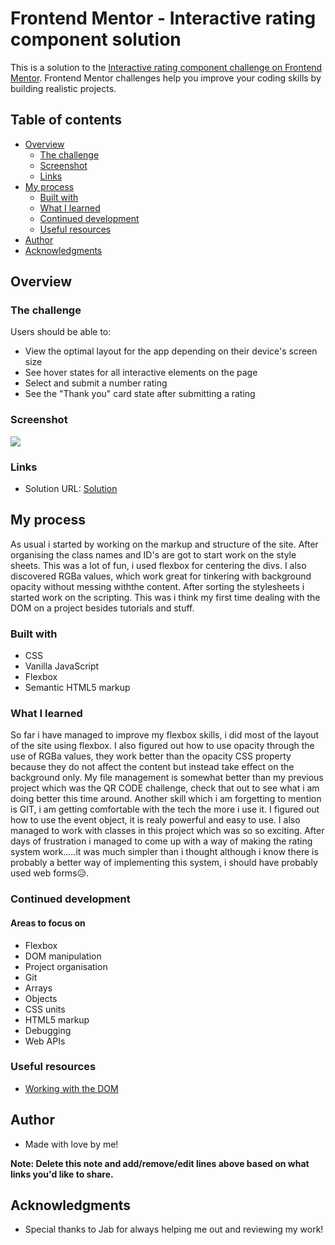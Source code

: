 # Frontend Mentor - Interactive rating component solution

This is a solution to the [Interactive rating component challenge on Frontend Mentor](https://www.frontendmentor.io/challenges/interactive-rating-component-koxpeBUmI). Frontend Mentor challenges help you improve your coding skills by building realistic projects. 

## Table of contents

- [Overview](#overview)
  - [The challenge](#the-challenge)
  - [Screenshot](#screenshot)
  - [Links](#links)
- [My process](#my-process)
  - [Built with](#built-with)
  - [What I learned](#what-i-learned)
  - [Continued development](#continued-development)
  - [Useful resources](#useful-resources)
- [Author](#author)
- [Acknowledgments](#acknowledgments)

## Overview

### The challenge

Users should be able to:

- View the optimal layout for the app depending on their device's screen size
- See hover states for all interactive elements on the page
- Select and submit a number rating
- See the "Thank you" card state after submitting a rating

### Screenshot

![](./screenshot.jpg)

### Links

- Solution URL: [Solution](https://tadiwaryan.github.io/interactive-rating-component-main/)


## My process

As usual i started by working on the markup and structure of the site. After organising the class names and ID's are got to start work on the style sheets. This was a lot of fun, i used flexbox for centering the divs. I also discovered RGBa values, which work great for tinkering with background opacity without messing withthe content. After sorting the stylesheets i started work on the scripting. This was i think my first time dealing with the DOM on a project besides tutorials and stuff.

### Built with

- CSS
- Vanilla JavaScript
- Flexbox
- Semantic HTML5 markup

### What I learned
 
So far i have managed to improve my flexbox skills, i did most of the layout of the site using flexbox.
I also figured out how to use opacity through the use of RGBa values, they work better than the opacity CSS property because they do not affect the 
content but instead take effect on the background only.
My file management is somewhat better than my previous project which was the QR CODE challenge, check that out to see what i am doing better this time around.
Another skill which i am forgetting to mention is GIT, i am getting comfortable with the tech the more i use it.
I figured out how to use the event object, it is realy powerful and easy to use.
I also managed to work with classes in this project which was so so exciting. After days of frustration i managed to come up with a way of making the rating system work.....it was much simpler than i thought although i know there is probably a better way of implementing this system, i should have probably used web forms😥. 


### Continued development

#### Areas to focus on

- Flexbox
- DOM manipulation
- Project organisation
- Git
- Arrays
- Objects
- CSS units
- HTML5 markup
- Debugging
- Web APIs
### Useful resources

- [Working with the DOM](https://developer.mozilla.org/en-US/docs/Learn/JavaScript/Client-side_web_APIs/Manipulating_documents)
## Author

- Made with love by me!

**Note: Delete this note and add/remove/edit lines above based on what links you'd like to share.**

## Acknowledgments

- Special thanks to Jab for always helping me out and reviewing my work!
